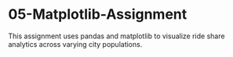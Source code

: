 # 05-Matplotlib-Assignment
This assignment uses pandas and matplotlib to visualize ride share analytics across varying city populations.
